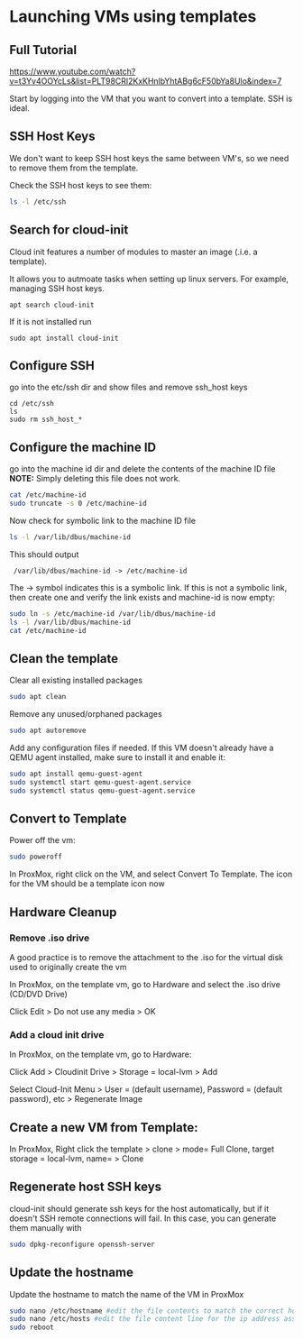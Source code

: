 # Launching VMs using templates

## Full Tutorial
https://www.youtube.com/watch?v=t3Yv4OOYcLs&list=PLT98CRl2KxKHnlbYhtABg6cF50bYa8Ulo&index=7 

Start by logging into the VM that you want to convert into a template. SSH is ideal.

## SSH Host Keys
We don't want to keep SSH host keys the same between VM's, so we need to remove them from the template.

Check the SSH host keys to see them:
```bash
ls -l /etc/ssh
```

## Search for cloud-init
Cloud init features a number of modules to master an image (.i.e. a template).

It allows you to autmoate tasks when setting up linux servers. For example, managing SSH host keys.

```
apt search cloud-init
```
If it is not installed run
```
sudo apt install cloud-init
```

## Configure SSH

go into the etc/ssh dir and show files and remove ssh_host keys

```
cd /etc/ssh
ls
sudo rm ssh_host_*
```

## Configure the machine ID

go into the machine id dir and delete the contents of the machine ID file
**NOTE:** Simply deleting this file does not work.

```bash
cat /etc/machine-id
sudo truncate -s 0 /etc/machine-id
```

Now check for symbolic link to the machine ID file

```bash
ls -l /var/lib/dbus/machine-id
```

This should output
```
 /var/lib/dbus/machine-id -> /etc/machine-id
```

The -> symbol indicates this is a symbolic link. If this is not a symbolic link, then create one and verify the link exists and machine-id is now empty:

```bash
sudo ln -s /etc/machine-id /var/lib/dbus/machine-id
ls -l /var/lib/dbus/machine-id
cat /etc/machine-id
```

## Clean the template
Clear all existing installed packages
```bash
sudo apt clean
```

Remove any unused/orphaned packages
```bash
sudo apt autoremove
```

Add any configuration files if needed. If this VM doesn't already have a QEMU agent installed, make sure to install it and enable it:

```bash
sudo apt install qemu-guest-agent
sudo systemctl start qemu-guest-agent.service
sudo systemctl status qemu-guest-agent.service
```

## Convert to Template

Power off the vm:
```bash
sudo poweroff
```

In ProxMox, right click on the VM, and select Convert To Template. The icon for the VM should be a template icon now

## Hardware Cleanup

### Remove .iso drive
A good practice is to remove the attachment to the .iso for the virtual disk used to originally create the vm

In ProxMox, on the template vm, go to Hardware and select the .iso drive (CD/DVD Drive)

Click Edit > Do not use any media > OK

### Add a cloud init drive
In ProxMox, on the template vm, go to Hardware:

Click Add > Cloudinit Drive > Storage = local-lvm > Add

Select Cloud-Init Menu > User = (default username), Password = (default password), etc > Regenerate Image


## Create a new VM from Template:

In ProxMox, Right click the template > clone > mode= Full Clone, target storage = local-lvm, name=<your-server-name> > Clone

## Regenerate host SSH keys

cloud-init should generate ssh keys for the host automatically, but if it doesn't SSH remote connections will fail. In this case, you can generate them manually with 

```bash
sudo dpkg-reconfigure openssh-server
```

## Update the hostname
Update the hostname to match the name of the VM in ProxMox

```bash
sudo nano /etc/hostname #edit the file contents to match the correct hostname
sudo nano /etc/hosts #edit the file content line for the ip address assigned to the template hostname to match the VM name
sudo reboot
```